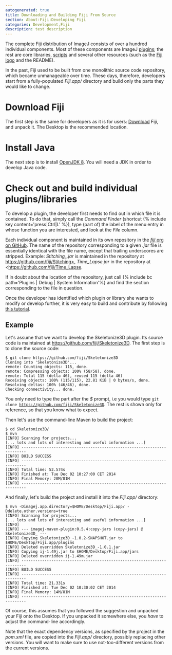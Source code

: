 ```yaml
---
autogenerated: true
title: Downloading and Building Fiji From Source
section: About:Fiji:Developing Fiji
categories: Development,Fiji
description: test description
---
```



The complete Fiji distribution of ImageJ consists of over a hundred individual components. Most of these components are ImageJ [plugins](/fiji/plugins); the rest are core libraries, [scripts](/scripting) and several other resources (such as the [Fiji logo](_File_Fiji-icon.png) and the README).

In the past, Fiji used to be built from one monolithic source code repository, which became unmanageable over time. These days, therefore, developers start from a fully-populated *Fiji.app/* directory and build only the parts they would like to change.

Download Fiji
=============

The first step is the same for developers as it is for users: [Download](Downloads) Fiji, and unpack it. The Desktop is the recommended location.

Install Java
============

The next step is to install [OpenJDK 8](https://adoptopenjdk.net/). You will need a JDK in order to develop Java code.

Check out and build individual plugins/libraries
================================================

To develop a plugin, the developer first needs to find out in which file it is contained. To do that, simply call the *Command Finder* (shortcut {% include key content='press\|Ctrl\|L' %}), type (part of) the label of the menu entry in whose function you are interested, and look at the *File* column.

Each individual component is maintained in its own repository in the [*fiji* org on GitHub](https://github.com/fiji/). The name of the repository corresponding to a given *.jar* file is essentially identical with the file name, except that trailing underscores are stripped. Example: *Stitching\_.jar* is maintained in the repository at https://github.com/fiji/Stitching>, *Time\_Lapse.jar* in the repository at <https://github.com/fiji/Time_Lapse.

If in doubt about the location of the repository, just call {% include bc path='Plugins | Debug | System Information'%} and find the section corresponding to the file in question.

Once the developer has identified which plugin or library she wants to modify or develop further, it is very easy to build and contribute by following [this tutorial](/develop/improving-the-code).

Example
-------

Let's assume that we want to develop the Skeletonize3D plugin. Its source code is maintained at https://github.com/fiji/Skeletonize3D. The first step is to clone the source code:

    $ git clone https://github.com/fiji/Skeletonize3D
    Cloning into 'Skeletonize3D'...
    remote: Counting objects: 115, done.
    remote: Compressing objects: 100% (58/58), done.
    remote: Total 115 (delta 46), reused 115 (delta 46)
    Receiving objects: 100% (115/115), 22.81 KiB | 0 bytes/s, done.
    Resolving deltas: 100% (46/46), done.
    Checking connectivity... done.

You only need to type the part after the *$* prompt, i.e you would type `git clone `[`https://github.com/fiji/Skeletonize3D`](https://github.com/fiji/Skeletonize3D). The rest is shown only for reference, so that you know what to expect.

Then let's use the command-line Maven to build the project:

    $ cd Skeletonize3D/
    $ mvn
    [INFO] Scanning for projects...
    [... lots and lots of interesting and useful information ...]
    [INFO] ------------------------------------------------------------------------
    [INFO] BUILD SUCCESS
    [INFO] ------------------------------------------------------------------------
    [INFO] Total time: 52.574s
    [INFO] Finished at: Tue Dec 02 10:27:00 CET 2014
    [INFO] Final Memory: 20M/81M
    [INFO] ------------------------------------------------------------------------

And finally, let's build the project and install it into the *Fiji.app/* directory:

    $ mvn -Dimagej.app.directory=$HOME/Desktop/Fiji.app/ -Ddelete.other.versions=true
    [INFO] Scanning for projects...
    [... lots and lots of interesting and useful information ...]
    [INFO]
    [INFO] --- imagej-maven-plugin:0.5.4:copy-jars (copy-jars) @ Skeletonize3D_ ---
    [INFO] Copying Skeletonize3D_-1.0.2-SNAPSHOT.jar to $HOME/Desktop/Fiji.app/plugins
    [INFO] Deleted overridden Skeletonize3D_-1.0.1.jar
    [INFO] Copying ij-1.49j.jar to $HOME/Desktop/Fiji.app/jars
    [INFO] Deleted overridden ij-1.49m.jar
    [INFO] ------------------------------------------------------------------------
    [INFO] BUILD SUCCESS
    [INFO] ------------------------------------------------------------------------
    [INFO] Total time: 21.331s
    [INFO] Finished at: Tue Dec 02 10:30:02 CET 2014
    [INFO] Final Memory: 14M/81M
    [INFO] ------------------------------------------------------------------------

Of course, this assumes that you followed the suggestion and unpacked your Fiji onto the Desktop. If you unpacked it somewhere else, you *have* to adjust the command-line accordingly.

Note that the exact dependency versions, as specified by the project in the *pom.xml* file, are copied into the *Fiji.app/* directory, possibly replacing other versions. You will want to make sure to use not-too-different versions from the current versions.

 
